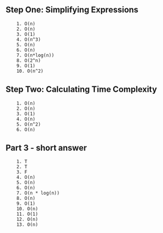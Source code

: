 ## Step One: Simplifying Expressions

		1. O(n)
		2. O(n)
		3. O(1)
		4. O(n^3)
		5. O(n)
		6. O(n)
		7. O(n*log(n))
		8. O(2^n)
		9. O(1)
		10. O(n^2)


## Step Two: Calculating Time Complexity

		1. O(n)
		2. O(n)
		3. O(1)
		4. O(n)
		5. O(n^2)
		6. O(n)

## Part 3 - short answer

		1. T
		2. T
		3. F
		4. O(n)
		5. O(n)
		6. O(n)
		7. O(n * log(n))
		8. O(n)
		9. O(1)
		10. O(n)
		11. O(1)
		12. O(n)
		13. O(n)